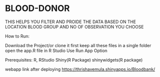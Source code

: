 # BLOOD-DONOR
THIS HELPS YOU FILTER AND PROIDE THE DATA BASED ON THE LOCATION BLOOD GROUP AND NO OF OBSERVATION YOU CHOOSE



How to Run:

Download the Project/or clone it
first keep all these files in a single folder
open the app.R file in R Studio
Use Run App Option 

Prerequisites:
R, RStudio
Shiny(R Package)
shinywidgets(R package)

webapp link after deploying
https://thrishavemula.shinyapps.io/Bloodbank/

